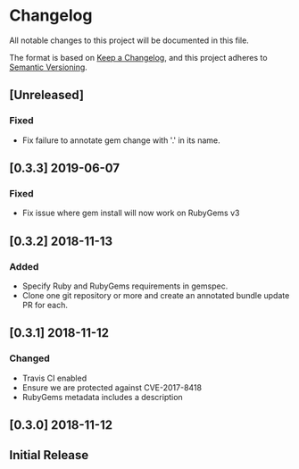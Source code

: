 # Changelog
All notable changes to this project will be documented in this file.

The format is based on [Keep a Changelog](https://keepachangelog.com/en/1.0.0/),
and this project adheres to [Semantic Versioning](https://semver.org/spec/v2.0.0.html).

## [Unreleased]
### Fixed
- Fix failure to annotate gem change with '.' in its name.

## [0.3.3] 2019-06-07
### Fixed
- Fix issue where gem install will now work on RubyGems v3

## [0.3.2] 2018-11-13
### Added
 - Specify Ruby and RubyGems requirements in gemspec.
 - Clone one git repository or more and create an annotated bundle update PR for each.

## [0.3.1] 2018-11-12
### Changed
 - Travis CI enabled
 - Ensure we are protected against CVE-2017-8418
 - RubyGems metadata includes a description

## [0.3.0] 2018-11-12
## Initial Release
